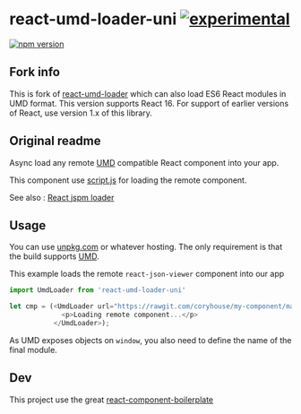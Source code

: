 # react-umd-loader-uni [![experimental](http://badges.github.io/stability-badges/dist/experimental.svg)](http://github.com/badges/stability-badges)

[![npm version](https://img.shields.io/npm/v/react-umd-loader-uni.svg)](http://npmjs.org/react-umd-loader-uni)

## Fork info

This is fork of [react-umd-loader](https://github.com/revolunet/react-umd-loader) which can also load ES6 React modules in UMD format.
This version supports React 16. For support of earlier versions of React, use version 1.x of this library.

## Original readme

Async load any remote [UMD](https://github.com/umdjs/umd) compatible React component into your app.

This component use [script.js](https://github.com/ded/script.js/) for loading the remote component.

See also : [React jspm loader](https://github.com/revolunet/react-jspm-loader)

## Usage

You can use [unpkg.com](unpkg.com) or whatever hosting. The only requirement is that the build supports [UMD](https://github.com/umdjs/umd).

This example loads the remote `react-json-viewer` component into our app

```js
import UmdLoader from 'react-umd-loader-uni'

let cmp = (<UmdLoader url="https://rawgit.com/coryhouse/my-component/master/umd/my-component.js" name="MyComponent" props={{ username: 'Person', message: 'you are here' }}>
             <p>Loading remote component...</p>
           </UmdLoader>);

```

As UMD exposes objects on `window`, you also need to define the name of the final module.


## Dev

This project use the great [react-component-boilerplate](https://github.com/survivejs/react-component-boilerplate)

